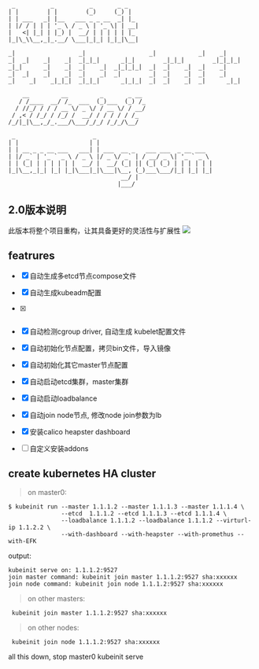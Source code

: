 ```
 _          _          _       _ _   
| |        | |        (_)     (_) |  
| | ___   _| |__   ___ _ _ __  _| |_ 
| |/ / | | | '_ \ / _ \ | '_ \| | __|
|   <| |_| | |_) |  __/ | | | | | |_ 
|_|\_\\__,_|_.__/ \___|_|_| |_|_|\__|

_|                  _|                  _|            _|    _|      
_|  _|    _|    _|  _|_|_|      _|_|        _|_|_|        _|_|_|_|  
_|_|      _|    _|  _|    _|  _|_|_|_|  _|  _|    _|  _|    _|      
_|  _|    _|    _|  _|    _|  _|        _|  _|    _|  _|    _|      
_|    _|    _|_|_|  _|_|_|      _|_|_|  _|  _|    _|  _|      _|_| 

    __         __         _       _ __ 
   / /____  __/ /_  ___  (_)___  (_) /_
  / //_/ / / / __ \/ _ \/ / __ \/ / __/
 / ,< / /_/ / /_/ /  __/ / / / / / /_  
/_/|_|\__,_/_.___/\___/_/_/ /_/_/\__/ 

 _                      _                                 
| |                    | |                                
| | __ _ _ __ ___   ___| | ___  __ _   ___ ___  _ __ ___  
| |/ _` | '_ ` _ \ / _ \ |/ _ \/ _` | / __/ _ \| '_ ` _ \ 
| | (_| | | | | | |  __/ |  __/ (_| || (_| (_) | | | | | |
|_|\__,_|_| |_| |_|\___|_|\___|\__, (_)___\___/|_| |_| |_|
                                __/ |                     
                               |___/     
```

## 2.0版本说明
此版本将整个项目重构，让其具备更好的灵活性与扩展性
![](https://github.com/fanux/kubeinit/blob/v2.0/docs/cluster.png)

## featrures
- [x] 自动生成多etcd节点compose文件
- [x] 自动生成kubeadm配置
- [x] ~~~自动生成haproxy配置~~~ LVS代替
- [x] 自动检测cgroup driver, 自动生成 kubelet配置文件

- [x] 自动初始化节点配置，拷贝bin文件，导入镜像
- [x] 自动初始化其它master节点配置
- [x] 自动启动etcd集群，master集群
- [x] 自动启动loadbalance
- [x] 自动join node节点, 修改node join参数为lb

- [x] 安装calico heapster dashboard
- [ ] 自定义安装addons

## create kubernetes HA cluster
> on master0:

```
$ kubeinit run --master 1.1.1.2 --master 1.1.1.3 --master 1.1.1.4 \
               --etcd  1.1.1.2 --etcd 1.1.1.3 --etcd 1.1.1.4 \
               --loadbalance 1.1.1.2 --loadbalance 1.1.1.2 --virturl-ip 1.1.2.2 \
               --with-dashboard --with-heapster --with-promethus --with-EFK
```
output:
```
kubeinit serve on: 1.1.1.2:9527
join master command: kubeinit join master 1.1.1.2:9527 sha:xxxxxx
join node command: kubeinit join node 1.1.1.2:9527 sha:xxxxxx
```

> on other masters:
```
 kubeinit join master 1.1.1.2:9527 sha:xxxxxx
```

> on other nodes:
```
 kubeinit join node 1.1.1.2:9527 sha:xxxxxx
```

all this down, stop master0 kubeinit serve
